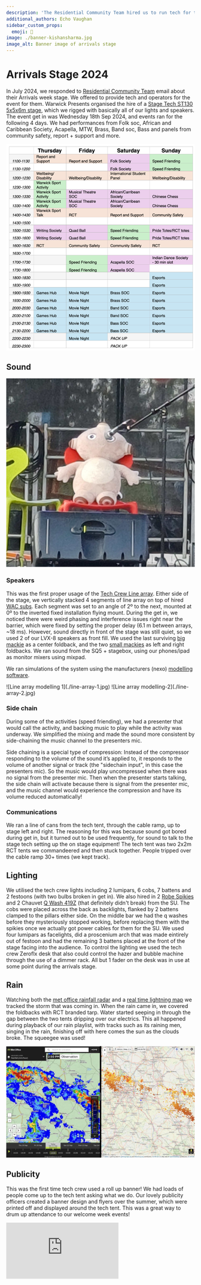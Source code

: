 ```yaml
---
description: 'The Residential Community Team hired us to run tech for their 2024 arrivals stage weekend.'
additional_authors: Echo Vaughan
sidebar_custom_props:
  emoji: 🌟
image: ./banner-kishansharma.jpg
image_alt: Banner image of arrivals stage
---
```

# Arrivals Stage 2024

In July 2024, we responded to [Residential Community Team](https://warwick.ac.uk/services/rescommunity/rct/) email about their Arrivals week stage.
We offered to provide tech and operators for the event for them. Warwick Presents organised the hire of a [Stage Tech ST130 5x5x6m stage](https://www.stagetecheventhire.co.uk/small-trailer-stage.html), which we rigged with basically all of our lights and speakers.
The event get in was Wednesday 18th Sep 2024, and events ran for the following 4 days.
We had performances from Folk soc, African and Caribbean Society, Acapella, MTW, Brass, Band soc, Bass and panels from community safety, report + support and more.

![Full schedule of the event](./schedule.png)


## Sound

![Makka Pakka with a SM58](./arrivals-makka-pakka.jpg)

### Speakers

This was the first proper usage of the [Tech Crew Line array](https://www.nexo-sa.com/products/geo-s1210/).
Either side of the stage, we vertically stacked 4 segments of line array on top of hired [WAC subs](https://emacoustics.co.uk/docs/products/s-215/).
Each segment was set to an angle of 2º to the next, mounted at 0º to the inverted fixed installation flying mount.
During the get in, we noticed there were weird phasing and interference issues right near the barrier, which were fixed by setting the proper delay (6.1 m between arrays, ~18 ms).
However, sound directly in front of the stage was still quiet, so we used 2 of our LVX-8 speakers as front fill.
We used the last surviving [big mackie](https://mackie.com/en/products/loudspeakers/srm-portable/SRM450.html) as a center foldback, and the two [small mackies](https://mackie.com/en/products/loudspeakers/srm-portable/SRM350.html) as left and right foldbacks.
We ran sound from the SQ5 + stagebox, using our phones/ipad as monitor mixers using mixpad.

We ran simulations of the system using the manufacturers (nexo) [modelling software](https://www.nexo-sa.com/systems/software/).

<div class="img-gallery">
  ![Line array modelling 1](./line-array-1.jpg) ![Line array modelling-2](./line-array-2.jpg)
</div>

### Side chain

During some of the activities (speed friending), we had a presenter that would call the activity, and backing music to play while the activity was underway.
We simplified the mixing and made the sound more consistent by side-chaining the music channel to the presenters mic.

Side chaining is a special type of compression:
Instead of the compressor responding to the volume of the sound it’s applied to, it responds to the volume of another signal or track (the "sidechain input", in this case the presenters mic).
So the music would play uncompressed when there was no signal from the presenter mic.
Then when the presenter starts talking, the side chain will activate because there is signal from the presenter mic, and the music channel would experience the compression and have its volume reduced automatically!

### Communications

We ran a line of cans from the tech tent, through the cable ramp, up to stage left and right.
The reasoning for this was because sound got bored during get in, but it turned out to be used frequently, for sound to talk to the stage tech setting up the on stage equipment!
The tech tent was two 2x2m RCT tents we commandeered and then stuck together.
People tripped over the cable ramp 30+ times (we kept track).

## Lighting

We utilised the tech crew lights including 2 lumipars, 6 cobs, 7 battens and 2 festoons (with two bulbs broken in get in). We also hired in 2 [Robe Spikies](https://www.robe.cz/spikie) and 2 Chauvet [Q Wash 419Z](https://www.chauvetprofessional.com/wp-content/uploads/2015/06/QWash419ZLED-CutSheet.pdf) (that definitely didn't break) from the SU.
The cobs were placed across the back as backlights, flanked by 2 battens clamped to the pillars either side.
On the middle bar we had the q washes before they mysteriously stopped working, before replacing them with the spikies once we actually got power cables for them for the SU.
We used four lumipars as facelights, did a proscenium arch that was made eintirely out of festoon and had the remaining 3 battens placed at the front of the stage facing into the audience.
To control the lighting we used the tech crew Zeroflx desk that also could control the hazer and bubble machine through the use of a dimmer rack.
All but 1 fader on the desk was in use at some point during the arrivals stage.

## Rain

Watching both the [met office rainfall radar](<https://www.metoffice.gov.uk/weather/maps-and-charts/rainfall-radar-forecast-map#?search=Coventry%20(West%20Midlands%20Conurbation)&slatlong=52.40648031234741%2C-1.5181946754455566&sgeohash=gcqfjkq3z&model=ukmo-ukv&layer=rainfall-rate&bbox=[[51.58901622923168,-4.155578613281251],[53.207677555890015,1.1178588867187502]]>) and a [real time lightning map](https://www.lightningmaps.org/?lang=en#m=oss;t=3;s=0;o=0;b=;ts=0;) we tracked the storm that was coming in.
When the rain came in, we covered the foldbacks with RCT branded tarp.
Water started seeping in through the gap between the two tents dripping over our electrics.
This all happened during playback of our rain playlist, with tracks such as its raining men, singing in the rain, finishing off with here comes the sun as the clouds broke.
The squeegee was used!

![Arrivals weather patterns](./arrivals-weather.jpg)

## Publicity

This was the first time tech crew used a roll up banner!
We had loads of people come up to the tech tent asking what we do.
Our lovely publicity officers created a banner design and flyers over the summer, which were printed off and displayed around the tech tent.
This was a great way to drum up attendance to our welcome week events!

<div class="video-full">
  <iframe
    src="https://www.youtube.com/embed/yg9dulfQpjw?si=hPr4i0ljPjCWlblW"
    title="YouTube video player"
    frameborder="0"
    allow="accelerometer; autoplay; clipboard-write; encrypted-media; gyroscope; picture-in-picture; web-share"
    referrerpolicy="strict-origin-when-cross-origin"
    allowfullscreen
  ></iframe>
</div>
